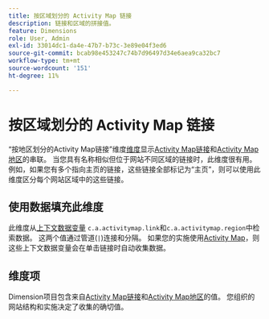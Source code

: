 ```yaml
---
title: 按区域划分的 Activity Map 链接
description: 链接和区域的拼接值。
feature: Dimensions
role: User, Admin
exl-id: 33014dc1-da4e-47b7-b73c-3e89e04f3ed6
source-git-commit: bcab98e453247c74b7d96497d34e6aea9ca32bc7
workflow-type: tm+mt
source-wordcount: '151'
ht-degree: 11%

---
```


# 按区域划分的 Activity Map 链接

“按地区划分的Activity Map链接”维度[维度](overview.md)显示[Activity Map链接](activity-map-link.md)和[Activity Map地区](activity-map-link-by-region.md)的串联。 当您具有名称相似但位于网站不同区域的链接时，此维度很有用。 例如，如果您有多个指向主页的链接，这些链接全部标记为“主页”，则可以使用此维度区分每个网站区域中的这些链接。

## 使用数据填充此维度

此维度从[上下文数据变量](/help/implement/vars/page-vars/contextdata.md) `c.a.activitymap.link`和`c.a.activitymap.region`中检索数据。 这两个值通过管道(`|`)连接和分隔。 如果您的实施使用[Activity Map](/help/analyze/activity-map/overview.md)，则这些上下文数据变量会在单击链接时自动收集数据。

## 维度项

Dimension项目包含来自[Activity Map链接](activity-map-link.md)和[Activity Map地区](activity-map-link-by-region.md)的值。 您组织的网站结构和实施决定了收集的确切值。
